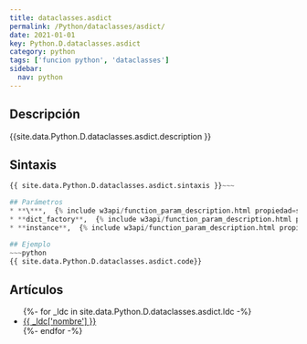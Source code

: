 ```yaml
---
title: dataclasses.asdict
permalink: /Python/dataclasses/asdict/
date: 2021-01-01
key: Python.D.dataclasses.asdict
category: python
tags: ['funcion python', 'dataclasses']
sidebar: 
  nav: python
---
```


## Descripción
{{site.data.Python.D.dataclasses.asdict.description }}

## Sintaxis
~~~python
{{ site.data.Python.D.dataclasses.asdict.sintaxis }}~~~

## Parámetros
* **\***,  {% include w3api/function_param_description.html propiedad=site.data.Python.D.dataclasses.asdict valor="*" %}
* **dict_factory**,  {% include w3api/function_param_description.html propiedad=site.data.Python.D.dataclasses.asdict valor="dict_factory" %}
* **instance**,  {% include w3api/function_param_description.html propiedad=site.data.Python.D.dataclasses.asdict valor="instance" %}

## Ejemplo
~~~python
{{ site.data.Python.D.dataclasses.asdict.code}}
~~~

## Artículos
<ul>
{%- for _ldc in site.data.Python.D.dataclasses.asdict.ldc -%}
   <li>
       <a href="{{_ldc['url'] }}">{{ _ldc['nombre'] }}</a>
   </li>
{%- endfor -%}
</ul>
